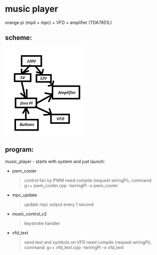 # music player
orange pi (mpd + mpc) + VFD + amplifier (TDA7851L) 

## scheme:
![scheme](scheme.png)

## program:
music_player  - starts with system and just launch:
* pwm_cooler
    > control fan by PWM
    > need compile (request wiringPi), command: 
    > g++ pwm_cooler.cpp -lwiringPi -o pwm_cooler
* mpc_update
    > update mpc output every 1 second
* music_control_v2
    > keystroke handler
* vfd_text
    > send text and symbols on VFD
    > need compile (request wiringPi), command: 
    > g++ vfd_text.cpp -lwiringPi -o vfd_text